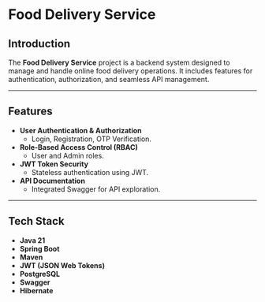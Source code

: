 # Food Delivery Service

## Introduction
The **Food Delivery Service** project is a backend system designed to manage and handle online food delivery operations. It includes features for authentication, authorization, and seamless API management.

---

## Features
- **User Authentication & Authorization**
  - Login, Registration, OTP Verification.
- **Role-Based Access Control (RBAC)**
  - User and Admin roles.
- **JWT Token Security**
  - Stateless authentication using JWT.
- **API Documentation**
  - Integrated Swagger for API exploration.

---

## Tech Stack
- **Java 21**
- **Spring Boot**
- **Maven**
- **JWT (JSON Web Tokens)**
- **PostgreSQL**
- **Swagger**
- **Hibernate**



